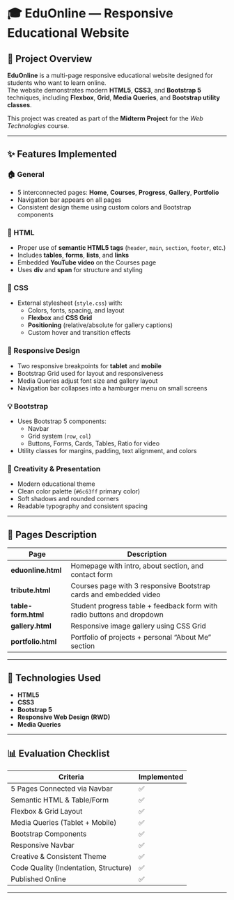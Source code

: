 # 🎓 EduOnline — Responsive Educational Website

## 📘 Project Overview
**EduOnline** is a multi-page responsive educational website designed for students who want to learn online.  
The website demonstrates modern **HTML5**, **CSS3**, and **Bootstrap 5** techniques, including **Flexbox**, **Grid**, **Media Queries**, and **Bootstrap utility classes**.

This project was created as part of the **Midterm Project** for the *Web Technologies* course.


---

## ✨ Features Implemented
### 🏠 General
- 5 interconnected pages: **Home**, **Courses**, **Progress**, **Gallery**, **Portfolio**
- Navigation bar appears on all pages  
- Consistent design theme using custom colors and Bootstrap components  

### 🧱 HTML
- Proper use of **semantic HTML5 tags** (`header`, `main`, `section`, `footer`, etc.)  
- Includes **tables**, **forms**, **lists**, and **links**  
- Embedded **YouTube video** on the Courses page  
- Uses **div** and **span** for structure and styling  

### 🎨 CSS
- External stylesheet (`style.css`) with:
  - Colors, fonts, spacing, and layout
  - **Flexbox** and **CSS Grid**
  - **Positioning** (relative/absolute for gallery captions)
  - Custom hover and transition effects

### 📱 Responsive Design
- Two responsive breakpoints for **tablet** and **mobile**
- Bootstrap Grid used for layout and responsiveness
- Media Queries adjust font size and gallery layout
- Navigation bar collapses into a hamburger menu on small screens

### 💡 Bootstrap
- Uses Bootstrap 5 components:
  - Navbar  
  - Grid system (`row`, `col`)  
  - Buttons, Forms, Cards, Tables, Ratio for video
- Utility classes for margins, padding, text alignment, and colors

### 🎨 Creativity & Presentation
- Modern educational theme
- Clean color palette (`#6c63ff` primary color)
- Soft shadows and rounded corners
- Readable typography and consistent spacing

---

## 🧭 Pages Description
| Page | Description |
|------|--------------|
| **eduonline.html** | Homepage with intro, about section, and contact form |
| **tribute.html** | Courses page with 3 responsive Bootstrap cards and embedded video |
| **table-form.html** | Student progress table + feedback form with radio buttons and dropdown |
| **gallery.html** | Responsive image gallery using CSS Grid |
| **portfolio.html** | Portfolio of projects + personal “About Me” section |

---

## 🧰 Technologies Used
- **HTML5**
- **CSS3**
- **Bootstrap 5**
- **Responsive Web Design (RWD)**
- **Media Queries**

---

## 📊 Evaluation Checklist
| Criteria | Implemented |
|-----------|-------------|
| 5 Pages Connected via Navbar | ✅ |
| Semantic HTML & Table/Form | ✅ |
| Flexbox & Grid Layout | ✅ |
| Media Queries (Tablet + Mobile) | ✅ |
| Bootstrap Components | ✅ |
| Responsive Navbar | ✅ |
| Creative & Consistent Theme | ✅ |
| Code Quality (Indentation, Structure) | ✅ |
| Published Online | ✅ |

---

  





